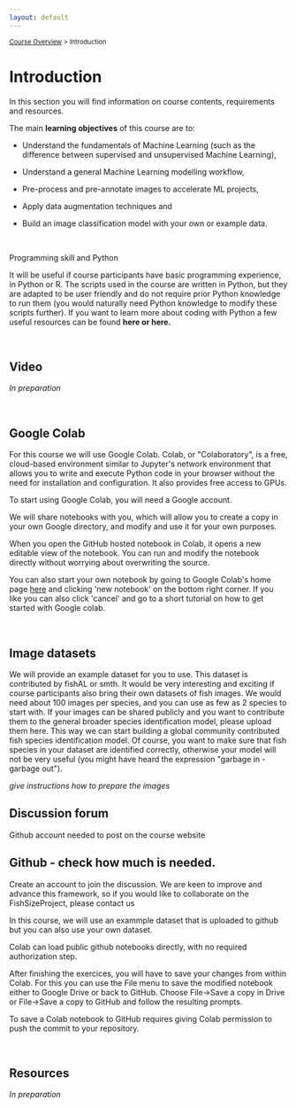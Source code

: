 ```yaml
---
layout: default
---
```


<sub>[Course Overview](index.md) \> Introduction</sub>

# Introduction

In this section you will find information on course contents, requirements and resources.

The main **learning objectives** of this course are to:

-   Understand the fundamentals of Machine Learning (such as the difference between supervised and unsupervised Machine Learning),

-   Understand a general Machine Learning modelling workflow,

-   Pre-process and pre-annotate images to accelerate ML projects,

-   Apply data augmentation techniques and

-   Build an image classification model with your own or example data.

<br/>

Programming skill and Python

It will be useful if course participants have basic programming experience, in Python or R. The scripts used in the course are written in Python, but they are adapted to be user friendly and do not require prior Python knowledge to run them (you would naturally need Python knowledge to modify these scripts further). If you want to learn more about coding with Python a few useful resources can be found **here or here.**

<br/>

## Video

*In preparation*


<br/>

## Google Colab

For this course we will use Google Colab. Colab, or "Colaboratory", is a free, cloud-based environment similar to Jupyter's network environment that allows you to write and execute Python code in your browser without the need for installation and configuration. It also provides free access to GPUs.

To start using Google Colab, you will need a Google account. 

We will share notebooks with you, which will allow you to create a copy in your own Google directory, and modify and use it for your own purposes.

When you open the GitHub hosted notebook in Colab, it opens a new editable view of the notebook. You can run and modify the notebook directly without worrying about overwriting the source.

You can also start your own notebook by going to Google Colab's home page [here](https://colab.research.google.com/) and clicking 'new notebook' on the bottom right corner. If you like you can also click 'cancel' and go to a short tutorial on how to get started with Google colab.

<br/>

## Image datasets

We will provide an example dataset for you to use. This dataset is contributed by fishAL or smth. 
It would be very interesting and exciting if course participants also bring their own datasets of fish images. We would need about 100 images per species, and you can use as few as 2 species to start with. If your images can be shared publicly and you want to contribute them to the general broader species identification model, please upload them here. This way we can start building a global community contributed fish species identification model. Of course, you want to make sure that fish species in your dataset are identified correctly, otherwise your model will not be very useful (you might have heard the expression "garbage in - garbage out").

*give instructions how to prepare the images*

## Discussion forum 

Github account needed to post on the course website


## Github - check how much is needed. 

Create an account to join the discussion. 
We are keen to improve and advance this framework, so if you would like to collaborate on the FishSizeProject, please contact us

In this course, we will use an exammple dataset that is uploaded to github but you can also use your own dataset.

Colab can load public github notebooks directly, with no required authorization step.

After finishing the exercices, you will have to save your changes from within Colab. For this you can use the File menu to save the modified notebook either to Google Drive or back to GitHub. Choose File→Save a copy in Drive or File→Save a copy to GitHub and follow the resulting prompts.

To save a Colab notebook to GitHub requires giving Colab permission to push the commit to your repository.

<br/>

## Resources

*In preparation*
